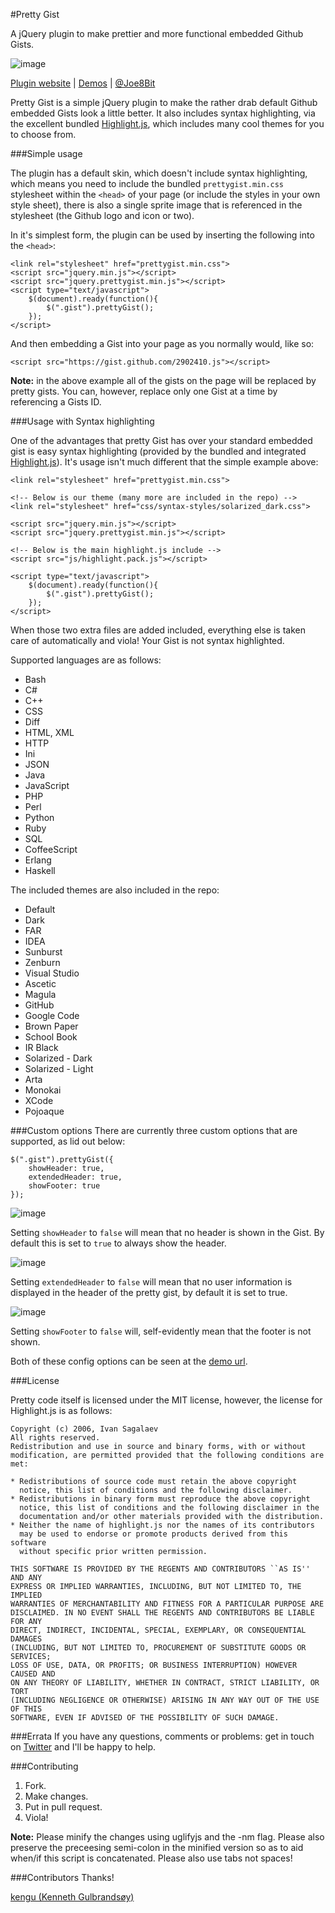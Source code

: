 #Pretty Gist

A jQuery plugin to make prettier and more functional embedded Github Gists.

![image](http://i.imgur.com/lz8c8.jpg)

[Plugin website](http://www.joepettersson.com/pretty-gist/) | [Demos](http://www.joepettersson.com/demo/pretty-gist/) | [@Joe8Bit](http://twitter.com/Joe8Bit) 

Pretty Gist is a simple jQuery plugin to make the rather drab default Github embedded Gists look a little better. It also includes syntax highlighting, via the excellent bundled [Highlight.js](http://softwaremaniacs.org/soft/highlight/en/), which includes many cool themes for you to choose from.

###Simple usage

The plugin has a default skin, which doesn't include syntax highlighting, which means you need to include the bundled `prettygist.min.css` stylesheet within the `<head>` of your page (or include the styles in your own style sheet), there is also a single sprite image that is referenced in the stylesheet (the Github logo and icon or two).

In it's simplest form, the plugin can be used by inserting the following into the `<head>`:

    <link rel="stylesheet" href="prettygist.min.css">
    <script src="jquery.min.js"></script>
    <script src="jquery.prettygist.min.js"></script>
    <script type="text/javascript">
		$(document).ready(function(){
			$(".gist").prettyGist();
		});
	</script>
	
And then embedding a Gist into your page as you normally would, like so:

    <script src="https://gist.github.com/2902410.js"></script>
	
**Note:** in the above example all of the gists on the page will be replaced by pretty gists. You can, however, replace only one Gist at a time by referencing a Gists ID.

###Usage with Syntax highlighting

One of the advantages that pretty Gist has over your standard embedded gist is easy syntax highlighting (provided by the bundled and integrated [Highlight.js](http://softwaremaniacs.org/soft/highlight/en/)). It's usage isn't much different that the simple example above:

    <link rel="stylesheet" href="prettygist.min.css">
    
    <!-- Below is our theme (many more are included in the repo) -->
    <link rel="stylesheet" href="css/syntax-styles/solarized_dark.css">
    
    <script src="jquery.min.js"></script>
    <script src="jquery.prettygist.min.js"></script>
    
    <!-- Below is the main highlight.js include -->
    <script src="js/highlight.pack.js"></script>
    
    <script type="text/javascript">
		$(document).ready(function(){
			$(".gist").prettyGist();
		});
	</script>

When those two extra files are added included, everything else is taken care of automatically and viola! Your Gist is not syntax highlighted.

Supported languages are as follows:

* Bash
* C#
* C++
* CSS
* Diff
* HTML, XML
* HTTP
* Ini
* JSON
* Java
* JavaScript
* PHP
* Perl
* Python
* Ruby
* SQL 
* CoffeeScript
* Erlang
* Haskell 

The included themes are also included in the repo:

* Default
* Dark
* FAR
* IDEA
* Sunburst
* Zenburn
* Visual Studio
* Ascetic
* Magula
* GitHub
* Google Code
* Brown Paper
* School Book
* IR Black
* Solarized - Dark
* Solarized - Light
* Arta
* Monokai
* XCode
* Pojoaque

###Custom options
There are currently three custom options that are supported, as lid out below:

    $(".gist").prettyGist({
        showHeader: true,
		extendedHeader: true,
		showFooter: true
	});
	
![image](http://i.imgur.com/ha4Ut.png)

Setting `showHeader` to `false` will mean that no header is shown in the Gist. By default this is set to `true` to always show the header. 

![image](http://i.imgur.com/yt2m2.jpg)
	
Setting `extendedHeader` to `false` will mean that no user information is displayed in the header of the pretty gist, by default it is set to true.

![image](http://i.imgur.com/1zmKZ.jpg)

Setting `showFooter` to `false` will, self-evidently mean that the footer is not shown.

Both of these config options can be seen at the [demo url](http://www.joepettersson.com/demo/pretty-gist/).

###License

Pretty code itself is licensed under the MIT license, however, the license for Highlight.js is as follows:

    Copyright (c) 2006, Ivan Sagalaev
    All rights reserved.
    Redistribution and use in source and binary forms, with or without
    modification, are permitted provided that the following conditions are met:

    * Redistributions of source code must retain the above copyright
      notice, this list of conditions and the following disclaimer.
    * Redistributions in binary form must reproduce the above copyright
      notice, this list of conditions and the following disclaimer in the
      documentation and/or other materials provided with the distribution.
    * Neither the name of highlight.js nor the names of its contributors 
      may be used to endorse or promote products derived from this software 
      without specific prior written permission.

    THIS SOFTWARE IS PROVIDED BY THE REGENTS AND CONTRIBUTORS ``AS IS'' AND ANY
    EXPRESS OR IMPLIED WARRANTIES, INCLUDING, BUT NOT LIMITED TO, THE IMPLIED
    WARRANTIES OF MERCHANTABILITY AND FITNESS FOR A PARTICULAR PURPOSE ARE
    DISCLAIMED. IN NO EVENT SHALL THE REGENTS AND CONTRIBUTORS BE LIABLE FOR ANY
    DIRECT, INDIRECT, INCIDENTAL, SPECIAL, EXEMPLARY, OR CONSEQUENTIAL DAMAGES
    (INCLUDING, BUT NOT LIMITED TO, PROCUREMENT OF SUBSTITUTE GOODS OR SERVICES;
    LOSS OF USE, DATA, OR PROFITS; OR BUSINESS INTERRUPTION) HOWEVER CAUSED AND
    ON ANY THEORY OF LIABILITY, WHETHER IN CONTRACT, STRICT LIABILITY, OR TORT
    (INCLUDING NEGLIGENCE OR OTHERWISE) ARISING IN ANY WAY OUT OF THE USE OF THIS
    SOFTWARE, EVEN IF ADVISED OF THE POSSIBILITY OF SUCH DAMAGE.
    
###Errata
If you have any questions, comments or problems: get in touch on [Twitter](http://twitter.com/Joe8Bit) and I'll be happy to help.

###Contributing

1. Fork.
2. Make changes.
3. Put in pull request.
4. Viola!

**Note:** Please minify the changes using uglifyjs and the -nm flag. Please also preserve the preceesing semi-colon in the minified version so as to aid when/if this script is concatenated. Please also use tabs not spaces!


###Contributors
Thanks!

[kengu (Kenneth Gulbrandsøy)](https://github.com/kengu)